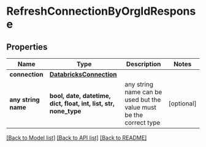 # RefreshConnectionByOrgIdResponse


## Properties
Name | Type | Description | Notes
------------ | ------------- | ------------- | -------------
**connection** | [**DatabricksConnection**](DatabricksConnection.md) |  | 
**any string name** | **bool, date, datetime, dict, float, int, list, str, none_type** | any string name can be used but the value must be the correct type | [optional]

[[Back to Model list]](../README.md#documentation-for-models) [[Back to API list]](../README.md#documentation-for-api-endpoints) [[Back to README]](../README.md)


